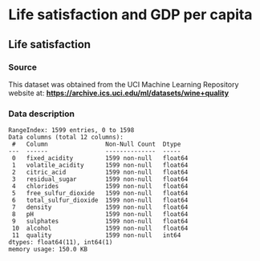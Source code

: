# Life satisfaction and GDP per capita
## Life satisfaction
### Source
This dataset was obtained from the UCI Machine Learning Repository website at: **https://archive.ics.uci.edu/ml/datasets/wine+quality**

### Data description

	RangeIndex: 1599 entries, 0 to 1598
	Data columns (total 12 columns):
	 #   Column                Non-Null Count  Dtype  
	---  ------                --------------  -----  
	 0   fixed_acidity         1599 non-null   float64
	 1   volatile_acidity      1599 non-null   float64
	 2   citric_acid           1599 non-null   float64
	 3   residual_sugar        1599 non-null   float64
	 4   chlorides             1599 non-null   float64
	 5   free_sulfur_dioxide   1599 non-null   float64
	 6   total_sulfur_dioxide  1599 non-null   float64
	 7   density               1599 non-null   float64
	 8   pH                    1599 non-null   float64
	 9   sulphates             1599 non-null   float64
	 10  alcohol               1599 non-null   float64
	 11  quality               1599 non-null   int64  
	dtypes: float64(11), int64(1)
	memory usage: 150.0 KB

